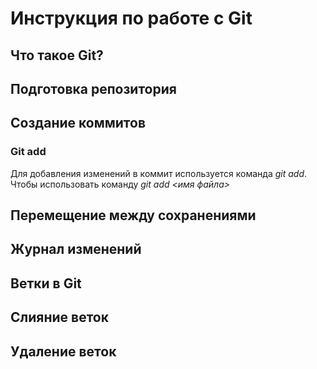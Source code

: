 # Инструкция по работе с Git

## Что такое Git?

## Подготовка репозитория

## Создание коммитов

### Git add
Для добавления изменений в коммит используется команда *git add*. Чтобы использовать команду *git add <имя файла>*
## Перемещение между сохранениями

## Журнал изменений

## Ветки в Git

## Слияние веток

## Удаление веток